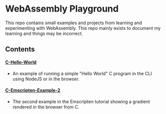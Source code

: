 # WebAssembly Playground
This repo contains small examples and projects from learning and experimenting with WebAssembly. This repo mainly exists to document my learning and things may be incorrect.

## Contents
####  [C-Hello-World](/c-hello-world)
* An example of running a simple "Hello World" C program in the CLI using NodeJS or in the browser.
####  [C-Emscripten-Example-2](/c-emscripten-example-2)
* The second example in the Emscripten tutorial showing a gradient rendered in the browser from C.
